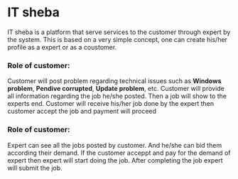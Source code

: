 # IT sheba

IT sheba is a platform that serve services to the customer through expert by the system. This is based on a very simple concept, one can create his/her profile as a expert or as a coustomer.

### Role of customer:
Customer will post problem regarding technical issues such as **Windows problem**, **Pendive corrupted**, **Update problem**, etc. Customer will provide all information regarding the job he/she posted. Then a job will show to the experts end. Customer will receive his/her job done by the expert then customer accept the job and payment will proceed


### Role of customer:
Expert can see all the jobs posted by customer. And he/she can bid them according their demand. If the customer acceppt and pay for the demand of expert then expert will start doing the job. After completing the job expert will submit the job.


